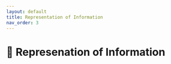 ```yaml
---
layout: default
title: Representation of Information
nav_order: 3
---
```


# 🧭 Represenation of Information
